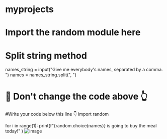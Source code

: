 # myprojects
# Import the random module here
# Split string method
names_string = input("Give me everybody's names, separated by a comma. ")
names = names_string.split(", ")
# 🚨 Don't change the code above 👆
#Write your code below this line 👇
import random

for i in range(1):
    print(f"{random.choice(names)} is going to buy the meal today!" )
![image](https://user-images.githubusercontent.com/103793405/206331534-b5e3283d-3f13-4b01-ae9d-1658aa02c012.png)
